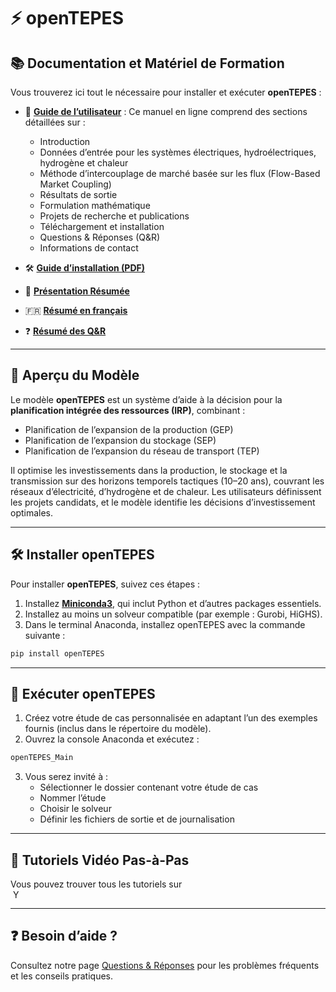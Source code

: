# ⚡ openTEPES

## 📚 Documentation et Matériel de Formation

Vous trouverez ici tout le nécessaire pour installer et exécuter **openTEPES** :

- 📖 [**Guide de l’utilisateur**](https://opentepes.readthedocs.io/en/latest/index.html) : Ce manuel en ligne comprend des sections détaillées sur :

  - Introduction
  - Données d’entrée pour les systèmes électriques, hydroélectriques, hydrogène et chaleur
  - Méthode d’intercouplage de marché basée sur les flux (Flow-Based Market Coupling)
  - Résultats de sortie
  - Formulation mathématique
  - Projets de recherche et publications
  - Téléchargement et installation
  - Questions & Réponses (Q&R)
  - Informations de contact

- 🛠️ [**Guide d’installation (PDF)**](openTEPES_InstallationGuide.pdf)

- 🧾 [**Présentation Résumée**](openTEPES_Summary.pdf)

- 🇫🇷 [**Résumé en français**](openTEPES_Resume.pdf)

- ❓ [**Résumé des Q&R**](openTEPES_QuestionsAndAnswers.pdf)

---

## 🧠 Aperçu du Modèle

Le modèle **openTEPES** est un système d’aide à la décision pour la **planification intégrée des ressources (IRP)**, combinant :

- Planification de l’expansion de la production (GEP)
- Planification de l’expansion du stockage (SEP)
- Planification de l’expansion du réseau de transport (TEP)

Il optimise les investissements dans la production, le stockage et la transmission sur des horizons temporels tactiques (10–20 ans), couvrant les réseaux d’électricité, d’hydrogène et de chaleur. Les utilisateurs définissent les projets candidats, et le modèle identifie les décisions d’investissement optimales.

---

## 🛠️ Installer openTEPES

Pour installer **openTEPES**, suivez ces étapes :

1. Installez [**Miniconda3**](https://docs.conda.io/en/latest/miniconda.html), qui inclut Python et d’autres packages essentiels.
2. Installez au moins un solveur compatible (par exemple : Gurobi, HiGHS).
3. Dans le terminal Anaconda, installez openTEPES avec la commande suivante :

```bash
pip install openTEPES
```

---

## 🚀 Exécuter openTEPES

1. Créez votre étude de cas personnalisée en adaptant l’un des exemples fournis (inclus dans le répertoire du modèle).
2. Ouvrez la console Anaconda et exécutez :

```bash
openTEPES_Main
```

3. Vous serez invité à :
   - Sélectionner le dossier contenant votre étude de cas
   - Nommer l’étude
   - Choisir le solveur
   - Définir les fichiers de sortie et de journalisation

---

## 🎥 Tutoriels Vidéo Pas-à-Pas

Vous pouvez trouver tous les tutoriels sur  
<a href="https://www.youtube.com/playlist?list=PLHN93NPePQ1KDpQpxvlpPTeDZPdePdHIL" target="_blank" style="text-decoration: none;">
  <img src="https://cdn.simpleicons.org/youtube/FF0000/16" alt="YouTube" height="16" style="vertical-align: text-bottom; margin-left: 4px;">
</a>

---

## ❓ Besoin d’aide ?

Consultez notre page [Questions & Réponses](docs/faq.md) pour les problèmes fréquents et les conseils pratiques.
